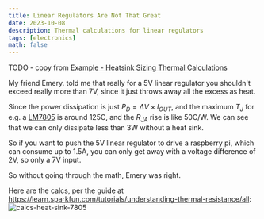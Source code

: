 ```yaml
---
title: Linear Regulators Are Not That Great
date: 2023-10-08
description: Thermal calculations for linear regulators
tags: [electronics]
math: false
---
```


TODO - copy from [Example - Heatsink Sizing Thermal Calculations](Example%20-%20Heatsink%20Sizing%20Thermal%20Calculations)

My friend Emery. told me that really for a 5V linear regulator you shouldn't exceed really more than 7V, since it just throws away all the excess as heat. 

Since the power dissipation is just $P_D = \Delta V \times I_{OUT}$, and the maximum $T_J$ for e.g. a [LM7805](LM7805) is around 125C, and the $R_{JA}$ rise is like 50C/W. We can see that we can only dissipate less than 3W without a heat sink.

So if you want to push the 5V linear regulator to drive a raspberry pi, which can consume up to 1.5A, you can only get away with a voltage difference of 2V, so only a 7V input. 

So without going through the math, Emery was right. 

Here are the calcs, per the guide at https://learn.sparkfun.com/tutorials/understanding-thermal-resistance/all:
![calcs-heat-sink-7805](calcs-heat-sink-7805.jpeg)
